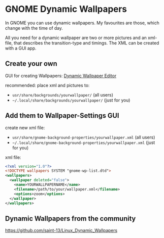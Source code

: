# GNOME Dynamic Wallpapers

In GNOME you can use dynamic wallpapers. My favourites are those, which change with the time of day.

All you need for a dynamic wallpaper are two or more pictures and an xml-file, that describes the transition-type and timings. The XML can be created with a GUI app.

## Create your own

GUI for creating Wallpapers: [Dynamic Wallpaper Editor](https://github.com/maoschanz/dynamic-wallpaper-editor)

recommended: place xml and pictures to:
- `usr/share/backgrounds/yourwallpaper/` (all users)
- `~/.local/share/backgrounds/yourwallpaper/` (just for you)

## Add them to Wallpaper-Settings GUI

create new xml file:
- `usr/share/gnome-background-properties/yourwallpaper.xml` (all users)
- `~/.local/share/gnome-background-properties/yourwallpaper.xml` (just for you)

xml file:
```xml
<?xml version="1.0"?>
<!DOCTYPE wallpapers SYSTEM "gnome-wp-list.dtd">
<wallpapers>
  <wallpaper deleted="false">
    <name>YOURWALLPAPERNAME</name>
    <filename>/path/to/your/wallpaper.xml</filename>
    <options>zoom</options>
  </wallpaper>
</wallpapers>
```

## Dynamic Wallpapers from the community

https://github.com/saint-13/Linux_Dynamic_Wallpapers

